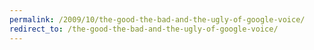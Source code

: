 ```yaml
---
permalink: /2009/10/the-good-the-bad-and-the-ugly-of-google-voice/
redirect_to: /the-good-the-bad-and-the-ugly-of-google-voice/
---
```


